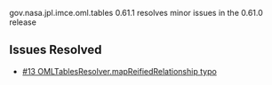 gov.nasa.jpl.imce.oml.tables 0.61.1 resolves minor issues in the 0.61.0 release

## Issues Resolved

- [#13 OMLTablesResolver.mapReifiedRelationship typo](https://github.com/JPL-IMCE/gov.nasa.jpl.imce.oml.tables/issues/13)

